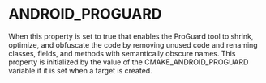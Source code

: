   

# ANDROID_PROGUARD  
When this property is set to true that enables the ProGuard tool to shrink,
optimize, and obfuscate the code by removing unused code and renaming
classes, fields, and methods with semantically obscure names.
This property is initialized by the value of the
CMAKE_ANDROID_PROGUARD variable if it is set
when a target is created.  

